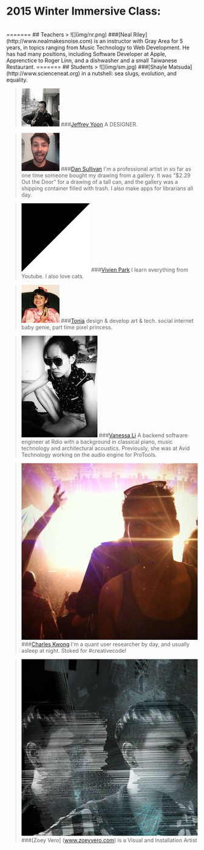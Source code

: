 # 2015 Winter Immersive Class:
<br>
=======
## Teachers
> ![](img/nr.png)
###[Neal Riley](http://www.nealmakesnoise.com) is an instructor with Gray Area for 5 years, in topics ranging from Music Technology to Web Development.  He has had many positions, including Software Developer at Apple, Apprenctice to Roger Linn, and a dishwasher and a small Taiwanese Restaurant.
=======
## Students
> ![](img/sm.jpg)
###[Shayle Matsuda](http://www.scienceneat.org) in a nutshell: sea slugs, evolution, and equality.  

> ![](img/jy.jpg)
###[Jeffrey Yoon](https://www.flickr.com/photos/7258294@N06/)
A DESIGNER.

> ![](img/ds.png)
###[Dan Sullivan](https://github.com/dullivan)
I'm a professional artist in so far as one time someone bought my drawing from a gallery. It was "$2.29 Out the Door" for a drawing of a tall can, and the gallery was a shipping container filled with trash. I also make apps for librarians all day.

> ![](img/vp.gif)
###[Vivien Park](http://gravitymax.wordpress.com)
I learn everything from Youtube. I also love cats.

> ![](img/tonia.png)
###[Tonia](http://konversation.us)
design & develop art & tech. social internet baby genie, part time pixel princess.

> ![](img/vl.jpg)
###[Vanessa Li](https://github.com/devanessa) 
A backend software engineer at Rdio with a background in classical piano, music technology and architectural acoustics. Previously, she was at Avid Technology working on the audio engine for ProTools.

> ![](img/chuck.jpg)
###[Charles Kwong](https://github.com/chuckySF)
I'm a quant user researcher by day, and usually asleep at night. Stoked for #creativecode!

> ![](img/zv.jpg)
###[Zoey Vero] (www.zoeyvero.com) is a Visual and Installation Artist
<br />

